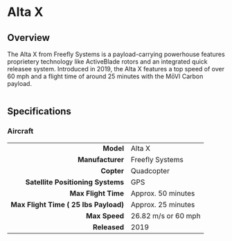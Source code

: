 # Alta X

## Overview

The Alta X from Freefly Systems is a payload-carrying powerhouse features proprietery technology like ActiveBlade rotors and an integrated quick releasee system.  Introduced in 2019, the Alta X features a top speed of over 60 mph and a flight time of around 25 minutes with the MōVI Carbon payload.

<figure><img src="../../.gitbook/assets/image (103).png" alt=""><figcaption></figcaption></figure>

## Specifications

### Aircraft

|                                       |                     |
| ------------------------------------: | ------------------- |
|                             **Model** | Alta X              |
|                      **Manufacturer** | Freefly Systems     |
|                            **Copter** | Quadcopter          |
|     **Satellite Positioning Systems** | GPS                 |
|                   **Max Flight Time** | Approx. 50 minutes  |
| **Max Flight Time ( 25 lbs Payload)** | Approx. 25 minutes  |
|                         **Max Speed** | 26.82 m/s or 60 mph |
|                          **Released** | 2019                |
